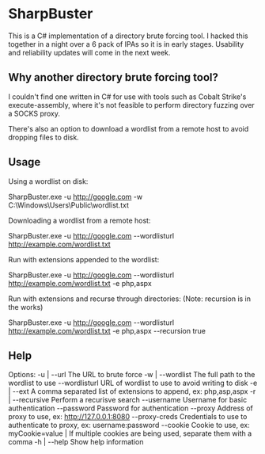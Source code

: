 # SharpBuster
This is a C# implementation of a directory brute forcing tool. I hacked this together in a night over a 6 pack of IPAs so it is in early stages. Usability and reliability updates will come in the next week.

## Why another directory brute forcing tool?
I couldn't find one written in C# for use with tools such as Cobalt Strike's execute-assembly, where it's not feasible to perform directory fuzzing over a SOCKS proxy.

There's also an option to download a wordlist from a remote host to avoid dropping files to disk.

## Usage
Using a wordlist on disk:

SharpBuster.exe -u http://google.com -w C:\Windows\Users\Public\wordlist.txt

Downloading a wordlist from a remote host:

SharpBuster.exe -u http://google.com --wordlisturl http://example.com/wordlist.txt

Run with extensions appended to the wordlist:

SharpBuster.exe -u http://google.com --wordlisturl http://example.com/wordlist.txt -e php,aspx

Run with extensions and recurse through directories: (Note: recursion is in the works)

SharpBuster.exe -u http://google.com --wordlisturl http://example.com/wordlist.txt -e php,aspx --recursion true

## Help
Options:
  -u | --url        The URL to brute force
  -w | --wordlist   The full path to the wordlist to use
  --wordlisturl     URL of wordlist to use to avoid writing to disk
  -e | --ext        A comma separated list of extensions to append, ex: php,asp,aspx
  -r | --recursive  Perform a recurisve search
  --username        Username for basic authentication
  --password        Password for authentication
  --proxy           Address of proxy to use, ex: http://127.0.0.1:8080
  --proxy-creds     Credentials to use to authenticate to proxy, ex: username:password
  --cookie          Cookie to use, ex: myCookie=value | If multiple cookies are being used, separate them with a comma
  -h | --help       Show help information
